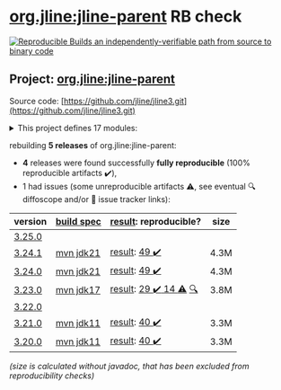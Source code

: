 [org.jline:jline-parent](https://central.sonatype.com/artifact/org.jline/jline-parent/versions) RB check
=======

[![Reproducible Builds](https://reproducible-builds.org/images/logos/rb.svg) an independently-verifiable path from source to binary code](https://reproducible-builds.org/)

## Project: [org.jline:jline-parent](https://central.sonatype.com/artifact/org.jline/jline-parent/versions)

Source code: [https://github.com/jline/jline3.git](https://github.com/jline/jline3.git)

<details><summary>This project defines 17 modules:</summary>

* [org.jline:jline](https://central.sonatype.com/artifact/org.jline/jline/3.24.1)
* [org.jline:jline-builtins](https://central.sonatype.com/artifact/org.jline/jline-builtins/3.24.1)
* [org.jline:jline-console](https://central.sonatype.com/artifact/org.jline/jline-console/3.24.1)
* [org.jline:jline-demo](https://central.sonatype.com/artifact/org.jline/jline-demo/3.24.1)
* [org.jline:jline-graal](https://central.sonatype.com/artifact/org.jline/jline-graal/3.24.1)
* [org.jline:jline-groovy](https://central.sonatype.com/artifact/org.jline/jline-groovy/3.24.1)
* [org.jline:jline-native](https://central.sonatype.com/artifact/org.jline/jline-native/3.24.1)
* [org.jline:jline-parent](https://central.sonatype.com/artifact/org.jline/jline-parent/3.24.1)
* [org.jline:jline-reader](https://central.sonatype.com/artifact/org.jline/jline-reader/3.24.1)
* [org.jline:jline-remote-ssh](https://central.sonatype.com/artifact/org.jline/jline-remote-ssh/3.24.1)
* [org.jline:jline-remote-telnet](https://central.sonatype.com/artifact/org.jline/jline-remote-telnet/3.24.1)
* [org.jline:jline-style](https://central.sonatype.com/artifact/org.jline/jline-style/3.24.1)
* [org.jline:jline-terminal](https://central.sonatype.com/artifact/org.jline/jline-terminal/3.24.1)
* [org.jline:jline-terminal-ffm](https://central.sonatype.com/artifact/org.jline/jline-terminal-ffm/3.24.1)
* [org.jline:jline-terminal-jansi](https://central.sonatype.com/artifact/org.jline/jline-terminal-jansi/3.24.1)
* [org.jline:jline-terminal-jna](https://central.sonatype.com/artifact/org.jline/jline-terminal-jna/3.24.1)
* [org.jline:jline-terminal-jni](https://central.sonatype.com/artifact/org.jline/jline-terminal-jni/3.24.1)
</details>

rebuilding **5 releases** of org.jline:jline-parent:
- **4** releases were found successfully **fully reproducible** (100% reproducible artifacts :heavy_check_mark:),
- 1 had issues (some unreproducible artifacts :warning:, see eventual :mag: diffoscope and/or :memo: issue tracker links):

| version | [build spec](/BUILDSPEC.md) | [result](https://reproducible-builds.org/docs/jvm/): reproducible? | size |
| -- | --------- | ------ | -- |
| [3.25.0](https://central.sonatype.com/artifact/org.jline/jline-parent/3.25.0/pom) | | | |
| [3.24.1](https://central.sonatype.com/artifact/org.jline/jline-parent/3.24.1/pom) | [mvn jdk21](jline-3.24.1.buildspec) | [result](jline-parent-3.24.1.buildinfo): [49 :heavy_check_mark: ](jline-parent-3.24.1.buildcompare) | 4.3M |
| [3.24.0](https://central.sonatype.com/artifact/org.jline/jline-parent/3.24.0/pom) | [mvn jdk21](jline-3.24.0.buildspec) | [result](jline-parent-3.24.0.buildinfo): [49 :heavy_check_mark: ](jline-parent-3.24.0.buildcompare) | 4.3M |
| [3.23.0](https://central.sonatype.com/artifact/org.jline/jline-parent/3.23.0/pom) | [mvn jdk17](jline-3.23.0.buildspec) | [result](jline-parent-3.23.0.buildinfo): [29 :heavy_check_mark:  14 :warning:](jline-parent-3.23.0.buildcompare) [:mag:](jline-parent-3.23.0.diffoscope) | 3.8M |
| [3.22.0](https://central.sonatype.com/artifact/org.jline/jline-parent/3.22.0/pom) | | | |
| [3.21.0](https://central.sonatype.com/artifact/org.jline/jline-parent/3.21.0/pom) | [mvn jdk11](jline-3.21.0.buildspec) | [result](jline-parent-3.21.0.buildinfo): [40 :heavy_check_mark: ](jline-parent-3.21.0.buildcompare) | 3.3M |
| [3.20.0](https://central.sonatype.com/artifact/org.jline/jline-parent/3.20.0/pom) | [mvn jdk11](jline-3.20.0.buildspec) | [result](jline-parent-3.20.0.buildinfo): [40 :heavy_check_mark: ](jline-parent-3.20.0.buildcompare) | 3.3M |

<i>(size is calculated without javadoc, that has been excluded from reproducibility checks)</i>
